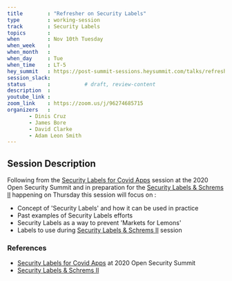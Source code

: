 ```yaml
---
title        : "Refresher on Security Labels"
type         : working-session
track        : Security Labels
topics       : 
when         : Nov 10th Tuesday
when_week    : 
when_month   : 
when_day     : Tue
when_time    : LT-5
hey_summit   : https://post-summit-sessions.heysummit.com/talks/refresher-on-security-labels/
session_slack:
status       :           # draft, review-content
description  : 
youtube_link : 
zoom_link    : https://zoom.us/j/96274685715
organizers   : 
       - Dinis Cruz
       - James Bore
       - David Clarke
       - Adam Leon Smith
---
```


## Session Description

Following from the [Security Labels for Covid Apps](https://2020.open-security-summit.org/tracks/covid/security-labels-for-covid-apps) session at the 2020 Open Security Summit
and in preparation for the [Security Labels & Schrems II](/tracks/security-labels/security-labels-and-schrems-ii/) happening on Thursday
this session will focus on :

- Concept of 'Security Labels' and how it can be used in practice
- Past examples of Security Labels efforts
- Security Labels as a way to prevent 'Markets for Lemons'
- Labels to use during [Security Labels & Schrems II](/tracks/security-labels/security-labels-and-schrems-ii/) session 

### References
 
- [Security Labels for Covid Apps](https://2020.open-security-summit.org/tracks/covid/security-labels-for-covid-apps) at 2020 Open Security Summit
- [Security Labels & Schrems II](/tracks/security-labels/security-labels-and-schrems-ii/)
